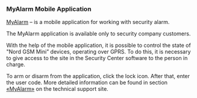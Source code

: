 ### MyAlarm Mobile Application

[MyAlarm](https://play.google.com/store/apps/details?id=ru.cnord.myalarm) – is a mobile application for working with security alarm.

The MyAlarm application is available only to security company customers. 

With the help of the mobile application, it is possible to control the state of "Nord GSM Mini” devices, operating over GPRS. To do this, it is necessary to give access to the site in the Security Center software to the person in charge. 

To arm or disarm from the application, click the lock icon. After that, enter the user code. More detailed information can be found in section [«MyAlarm»](https://support.cnord.ru/hc/ru/sections/206265568) on the technical support site.
